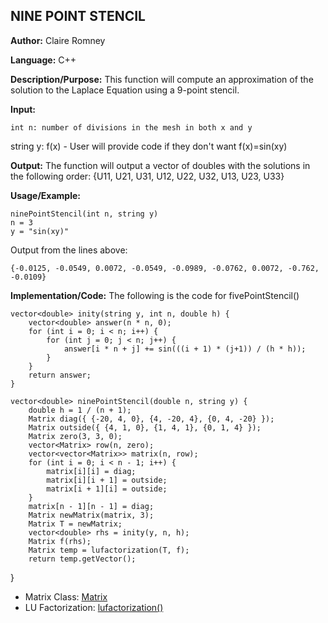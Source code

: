 ## NINE POINT STENCIL

**Author:** Claire Romney

**Language:** C++

**Description/Purpose:** This function will compute an approximation of the solution to the Laplace Equation using a 9-point stencil.

**Input:**

	int n: number of divisions in the mesh in both x and y
  string y: f(x) - User will provide code if they don't want f(x)=sin(xy)
	
**Output:** The function will output a vector of doubles with the solutions in the following order:
	{U11, U21, U31, U12, U22, U32, U13, U23, U33}

**Usage/Example:**

    ninePointStencil(int n, string y)
    n = 3
    y = "sin(xy)"

Output from the lines above:

  	{-0.0125, -0.0549, 0.0072, -0.0549, -0.0989, -0.0762, 0.0072, -0.762, -0.0109}
	
**Implementation/Code:** The following is the code for fivePointStencil()

    vector<double> inity(string y, int n, double h) {
	    vector<double> answer(n * n, 0);
	    for (int i = 0; i < n; i++) {
		    for (int j = 0; j < n; j++) {
			    answer[i * n + j] += sin(((i + 1) * (j+1)) / (h * h));
		    }
	    }
	    return answer;
    }

    vector<double> ninePointStencil(double n, string y) {
	    double h = 1 / (n + 1);
	    Matrix diag({ {-20, 4, 0}, {4, -20, 4}, {0, 4, -20} });
	    Matrix outside({ {4, 1, 0}, {1, 4, 1}, {0, 1, 4} });
	    Matrix zero(3, 3, 0);
	    vector<Matrix> row(n, zero);
	    vector<vector<Matrix>> matrix(n, row);
	    for (int i = 0; i < n - 1; i++) {
		    matrix[i][i] = diag;
		    matrix[i][i + 1] = outside;
		    matrix[i + 1][i] = outside;
	    }
	    matrix[n - 1][n - 1] = diag;
	    Matrix newMatrix(matrix, 3);
	    Matrix T = newMatrix;
	    vector<double> rhs = inity(y, n, h);
	    Matrix f(rhs);
	    Matrix temp = lufactorization(T, f);
	    return temp.getVector();
}
  
* Matrix Class: [Matrix](../append/matrix.md)
* LU Factorization: [lufactorization()](../append/lufactorization.md)
